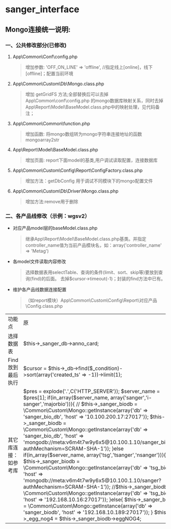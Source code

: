 # sanger_interface
## Mongo连接统一说明:

### 一、公共修改部分(已修改)
1. App\Common\Conf\config.php
    > 增加参数:  'OFF_ON_LINE' => 'offline', //指定线上[online]，线下[offline]；配置当前环境

2. App\Common\Custom\Db\Mongo.class.php
    > 增加 getGridFS 方法;全部替换后可以去掉App\Common\conf\config.php 的mongo数据库映射关系，同时去掉App\Report\Model\BaseModel.class.php中的映射处理，见代码备注；

3. App\Common\Common\function.php
    > 增加函数: 将mongo数组转为mongo字符串连接地址的函数mongoarray2str

4. App\Report\Model\BaseModel.class.php
    > 增加页面: report下面model的基类,用户调试读取配置，连接数据库

5. App\Common\Custom\Config\Report\ConfigFactory.class.php
    > 增加方法：getDbConfig 用于调试不同模块下的mongo配置文件

6. App\Common\Custom\Db\Driver\Mongo.class.php
    > 增加方法:remove用于删除

### 二、各产品线修改（示例：wgsv2）

* 对应产品model层的baseModel.class.php
    > 继承App\Report\Model\BaseModel.class.php基类。并指定controller_name值为当前产品模块名，如：array('controller_name' => 'Metag')

* 各model文件读取内容修改
    > 选择数据表用selectTable、查询的条件(limit、sort、skip等)要放到查询(find)的后面。
    > 去掉$cursor->timeout(-1)；封装的find方法中已有。

* 维护各产品线数据连接配置
    > （如report模块）App\Common\Custom\Config\Report\对应产品\Config.class.php

<table>
<tr><td>功能点</td><td>原</td><td>现</td></tr>
<tr>
    <td>选择数据表</td>
    <td>
        $this->_sanger_db->anno_card;
    </td>
    <td>
        $this->_sanger_db->selectTable('anno_card');
    </td>
</tr>
<tr>
    <td>Find放到最后执行</td>
    <td>
        $cursor = $this->_db->find($_condition)->sort(array('created_ts' => -1))->limit(1);
    </td>
    <td>
        $cursor = $this->_db->sort(array('created_ts' => -1))->limit(1)->find($_condition);
    </td>
</tr>
<tr>
    <td>其它库连接：如参考库</td>
    <td>
        $pres = explode('.',C('HTTP_SERVER'));
        $server_name = $pres[1];
        if(in_array($server_name, array('sanger','i-sanger','majorbio'))){
            // $this->_sanger_biodb = \Common\Custom\Mongo::getInstance(array('db' => 'sanger_bio_db', 'host' => '10.100.200.17:27017'));
            $this->_sanger_biodb = \Common\Custom\Mongo::getInstance(array('db' => 'sanger_bio_db', 'host' => 'mongodb://meta:v6m4t7w9y6x5@10.100.1.10/sanger_biodb?authMechanism=SCRAM-SHA-1'));
        }else if(in_array($server_name, array('tsg','tsanger','nsanger'))){
            $this->_sanger_biodb = \Common\Custom\Mongo::getInstance(array('db' => 'tsg_biodb', 'host' => 'mongodb://meta:v6m4t7w9y6x5@10.100.1.10/sanger?authMechanism=SCRAM-SHA-1'));
            //$this->_sanger_biodb = \Common\Custom\Mongo::getInstance(array('db' => 'tsg_biodb', 'host' => '192.168.10.16:27017'));
        }else{
            $this->_sanger_biodb = \Common\Custom\Mongo::getInstance(array('db' => 'sanger_biodb', 'host' => '192.168.10.189:27017'));
        }
        $this->_egg_nog4 = $this->_sanger_biodb->eggNOG4;
    </td>
    <td>
        $db_config_params   = array('module_name' => MODULE_NAME, 'controller_name' => 'Bio','off_on_line' => C('OFF_ON_LINE'));
        $db_config          = \Common\Custom\Config\Report\ConfigFactory::getDbConfig($db_config_params);
        $host               = mongoarray2str($db_config);
        if (empty($host)) {
            echo '转化mongo数据库连接出错';
            exit;
        }
        $db_name = $this->getMongoDbNameByDbName($db_config['db_name']); //取mongodb库名
        $this->_sanger_biodb = \Common\Custom\Db\Mongo::getInstance(array('db' => $db_name, 'host' => $host));
        $this->_egg_nog4 = $this->_sanger_biodb->selectTable('eggNOG4');
    </td>
</tr>
</table>